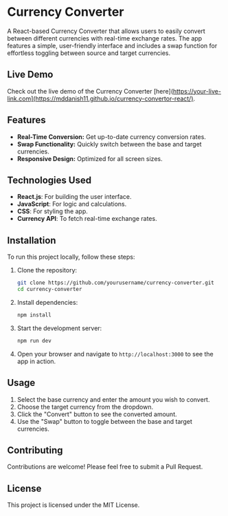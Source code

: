 # Currency Converter

A React-based Currency Converter that allows users to easily convert between different currencies with real-time exchange rates. The app features a simple, user-friendly interface and includes a swap function for effortless toggling between source and target currencies.

## Live Demo

Check out the live demo of the Currency Converter [here](https://your-live-link.com](https://mddanish11.github.io/currency-convertor-react/).

## Features

- **Real-Time Conversion:** Get up-to-date currency conversion rates.
- **Swap Functionality:** Quickly switch between the base and target currencies.
- **Responsive Design:** Optimized for all screen sizes.

## Technologies Used

- **React.js**: For building the user interface.
- **JavaScript**: For logic and calculations.
- **CSS**: For styling the app.
- **Currency API**: To fetch real-time exchange rates.

## Installation

To run this project locally, follow these steps:

1. Clone the repository:
    ```bash
    git clone https://github.com/yourusername/currency-converter.git
    cd currency-converter
    ```

2. Install dependencies:
    ```bash
    npm install
    ```

3. Start the development server:
    ```bash
    npm run dev
    ```

4. Open your browser and navigate to `http://localhost:3000` to see the app in action.

## Usage

1. Select the base currency and enter the amount you wish to convert.
2. Choose the target currency from the dropdown.
3. Click the "Convert" button to see the converted amount.
4. Use the "Swap" button to toggle between the base and target currencies.

## Contributing

Contributions are welcome! Please feel free to submit a Pull Request.

## License

This project is licensed under the MIT License.
